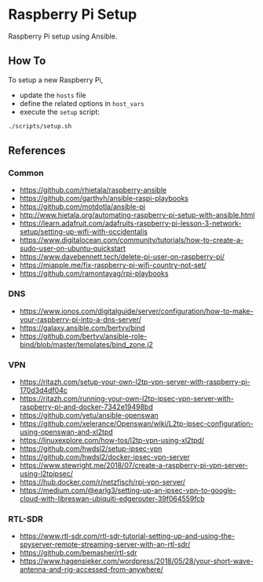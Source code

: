 # Raspberry Pi Setup

Raspberry Pi setup using Ansible.

## How To

To setup a new Raspberry Pi,

- update the `hosts` file
- define the related options in `host_vars`
- execute the `setup` script:

```bash
./scripts/setup.sh
```

## References

### Common

- https://github.com/rhietala/raspberry-ansible
- https://github.com/garthvh/ansible-raspi-playbooks
- https://github.com/motdotla/ansible-pi
- http://www.hietala.org/automating-raspberry-pi-setup-with-ansible.html
- https://learn.adafruit.com/adafruits-raspberry-pi-lesson-3-network-setup/setting-up-wifi-with-occidentalis
- https://www.digitalocean.com/community/tutorials/how-to-create-a-sudo-user-on-ubuntu-quickstart
- https://www.davebennett.tech/delete-pi-user-on-raspberry-pi/
- https://miapple.me/fix-raspberry-pi-wifi-country-not-set/
- https://github.com/ramontayag/rpi-playbooks

### DNS

- https://www.ionos.com/digitalguide/server/configuration/how-to-make-your-raspberry-pi-into-a-dns-server/
- https://galaxy.ansible.com/bertvv/bind
- https://github.com/bertvv/ansible-role-bind/blob/master/templates/bind_zone.j2

### VPN

- https://ritazh.com/setup-your-own-l2tp-vpn-server-with-raspberry-pi-170d3d4df04c
- https://ritazh.com/running-your-own-l2tp-ipsec-vpn-server-with-raspberry-pi-and-docker-7342e19498bd
- https://github.com/yetu/ansible-openswan
- https://github.com/xelerance/Openswan/wiki/L2tp-ipsec-configuration-using-openswan-and-xl2tpd
- https://linuxexplore.com/how-tos/l2tp-vpn-using-xl2tpd/
- https://github.com/hwdsl2/setup-ipsec-vpn
- https://github.com/hwdsl2/docker-ipsec-vpn-server
- https://www.stewright.me/2018/07/create-a-raspberry-pi-vpn-server-using-l2tpipsec/
- https://hub.docker.com/r/netzfisch/rpi-vpn-server/
- https://medium.com/@earlg3/setting-up-an-ipsec-vpn-to-google-cloud-with-libreswan-ubiquiti-edgerouter-39f064559fcb

### RTL-SDR

- https://www.rtl-sdr.com/rtl-sdr-tutorial-setting-up-and-using-the-spyserver-remote-streaming-server-with-an-rtl-sdr/
- https://github.com/bemasher/rtl-sdr
- https://www.hagensieker.com/wordpress/2018/05/28/your-short-wave-antenna-and-rig-accessed-from-anywhere/